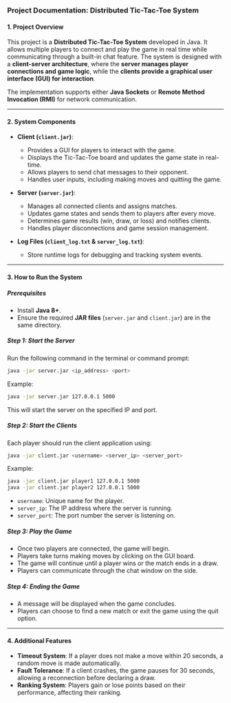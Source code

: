 ### **Project Documentation: Distributed Tic-Tac-Toe System**

#### **1. Project Overview**
This project is a **Distributed Tic-Tac-Toe System** developed in Java. It allows multiple players to connect and play the game in real time while communicating through a built-in chat feature. The system is designed with a **client-server architecture**, where the **server manages player connections and game logic**, while the **clients provide a graphical user interface (GUI) for interaction**.

The implementation supports either **Java Sockets** or **Remote Method Invocation (RMI)** for network communication.

---

#### **2. System Components**
- **Client (`client.jar`)**:
  - Provides a GUI for players to interact with the game.
  - Displays the Tic-Tac-Toe board and updates the game state in real-time.
  - Allows players to send chat messages to their opponent.
  - Handles user inputs, including making moves and quitting the game.

- **Server (`server.jar`)**:
  - Manages all connected clients and assigns matches.
  - Updates game states and sends them to players after every move.
  - Determines game results (win, draw, or loss) and notifies clients.
  - Handles player disconnections and game session management.

- **Log Files (`client_log.txt` & `server_log.txt`)**:
  - Store runtime logs for debugging and tracking system events.

---

#### **3. How to Run the System**

##### **Prerequisites**
- Install **Java 8+**.
- Ensure the required **JAR files** (`server.jar` and `client.jar`) are in the same directory.

##### **Step 1: Start the Server**
Run the following command in the terminal or command prompt:
```sh
java -jar server.jar <ip_address> <port>
```
Example:
```sh
java -jar server.jar 127.0.0.1 5000
```
This will start the server on the specified IP and port.

##### **Step 2: Start the Clients**
Each player should run the client application using:
```sh
java -jar client.jar <username> <server_ip> <server_port>
```
Example:
```sh
java -jar client.jar player1 127.0.0.1 5000
java -jar client.jar player2 127.0.0.1 5000
```
- `username`: Unique name for the player.
- `server_ip`: The IP address where the server is running.
- `server_port`: The port number the server is listening on.

##### **Step 3: Play the Game**
- Once two players are connected, the game will begin.
- Players take turns making moves by clicking on the GUI board.
- The game will continue until a player wins or the match ends in a draw.
- Players can communicate through the chat window on the side.

##### **Step 4: Ending the Game**
- A message will be displayed when the game concludes.
- Players can choose to find a new match or exit the game using the quit option.

---

#### **4. Additional Features**
- **Timeout System**: If a player does not make a move within 20 seconds, a random move is made automatically.
- **Fault Tolerance**: If a client crashes, the game pauses for 30 seconds, allowing a reconnection before declaring a draw.
- **Ranking System**: Players gain or lose points based on their performance, affecting their ranking.
